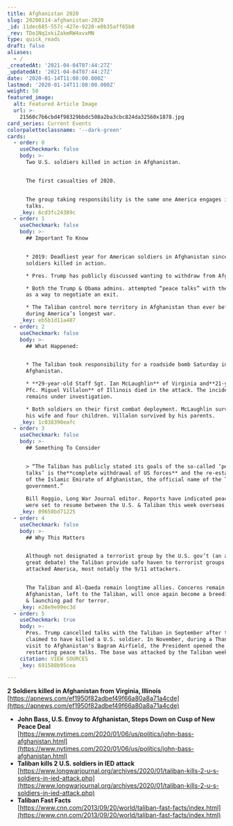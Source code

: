 ```yaml
---
title: Afghanistan 2020
slug: 20200114-afghanistan-2020
_id: 11dec685-557c-427e-9220-e0b35aff65b0
_rev: TDo1Nq1xkiZakmRW4xvxMN
type: quick_reads
draft: false
aliases:
  - /
_createdAt: '2021-04-04T07:44:27Z'
_updatedAt: '2021-04-04T07:44:27Z'
date: '2020-01-14T11:08:00.000Z'
lastmod: '2020-01-14T11:08:00.000Z'
weight: 50
featured_image:
  alt: Featured Article Image
  url: >-
    21560c7b6cbd4f98329bbdc508a2ba3cbc824da32560x1878.jpg
card_series: Current Events
colorpaletteclassname: '--dark-green'
cards:
  - order: 0
    useCheckmark: false
    body: >-
      Two U.S. soldiers killed in action in Afghanistan.


      The first casualties of 2020.


      The group taking responsibility is the same one America engages in peace
      talks.
    _key: 6cd3fc24389c
  - order: 1
    useCheckmark: false
    body: >-
      ## Important To Know


      * 2019: Deadliest year for American soldiers in Afghanistan since 2014. 23
      soldiers killed in action.

      * Pres. Trump has publicly discussed wanting to withdraw from Afghanistan.

      * Both the Trump & Obama admins. attempted “peace talks” with the Taliban
      as a way to negotiate an exit.

      * The Taliban control more territory in Afghanistan than ever before
      during America’s longest war.
    _key: eb5b1d11a487
  - order: 2
    useCheckmark: false
    body: >-
      ## What Happened:


      * The Taliban took responsibility for a roadside bomb Saturday in southern
      Afghanistan.

      * **29-year-old Staff Sgt. Ian McLaughlin** of Virginia and**21-year-old
      Pfc. Miguel Villalon** of Illinois died in the attack. The incident
      remains under investigation.

      * Both soldiers on their first combat deployment. McLaughlin survived by
      his wife and four children. Villalon survived by his parents.
    _key: 1c038390eafc
  - order: 3
    useCheckmark: false
    body: >-
      ## Something To Consider


      > “The Taliban has publicly stated its goals of the so-called ‘peace
      talks’ is the**complete withdrawal of US forces** and the re-establishment
      of the Islamic Emirate of Afghanistan, the official name of the Taliban’s
      government.”  
        
      Bill Roggio, Long War Journal editor. Reports have indicated peace talks
      were set to resume between the U.S. & Taliban this week overseas.
    _key: 09650bd71225
  - order: 4
    useCheckmark: false
    body: >-
      ## Why This Matters


      Although not designated a terrorist group by the U.S. gov’t (an area of
      great debate) the Taliban provide safe haven to terrorist groups that have
      attacked America, most notably the 9/11 attackers.


      The Taliban and Al-Qaeda remain longtime allies. Concerns remain that
      Afghanistan, left to the Taliban, will once again become a breeding ground
      & launching pad for terror.
    _key: e28e9e99ec3d
  - order: 5
    useCheckmark: true
    body: >-
      Pres. Trump cancelled talks with the Taliban in September after the group
      claimed to have killed a U.S. soldier. In November, during a Thanksgiving
      visit to Afghanistan's Bagram Airfield, the President opened the door for
      restarting peace talks. The base was attacked by the Taliban weeks later.
    citation: VIEW SOURCES
    _key: 691588b95cea

---
```

**2 Soldiers killed in Afghanistan from Virginia, Illinois**  
[https://apnews.com/ef1950f82adbef49f66a80a8a71a4cde](https://apnews.com/ef1950f82adbef49f66a80a8a71a4cde)

* **John Bass, U.S. Envoy to Afghanistan, Steps Down on Cusp of New Peace Deal**  
[https://www.nytimes.com/2020/01/06/us/politics/john-bass-afghanistan.html](https://www.nytimes.com/2020/01/06/us/politics/john-bass-afghanistan.html)
* **Taliban kills 2 U.S. soldiers in IED attack**  
[https://www.longwarjournal.org/archives/2020/01/taliban-kills-2-u-s-soldiers-in-ied-attack.php](https://www.longwarjournal.org/archives/2020/01/taliban-kills-2-u-s-soldiers-in-ied-attack.php)
* **Taliban Fast Facts**  
[https://www.cnn.com/2013/09/20/world/taliban-fast-facts/index.html](https://www.cnn.com/2013/09/20/world/taliban-fast-facts/index.html)